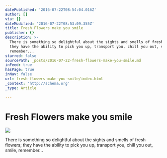 ```yaml
---
datePublished: '2016-07-22T08:54:04.016Z'
author: []
via: {}
dateModified: '2016-07-22T08:53:09.355Z'
title: Fresh Flowers make you smile
publisher: {}
description: >-
  There is something so delightful about the sights and smells of fresh flowers;
  they have the ability to pick you up, transport you, chill you out, smile,
  remember...
starred: false
sourcePath: _posts/2016-07-22-fresh-flowers-make-you-smile.md
inFeed: true
hasPage: true
inNav: false
url: fresh-flowers-make-you-smile/index.html
_context: 'http://schema.org'
_type: Article

---
```

# Fresh Flowers make you smile
![](https://the-grid-user-content.s3-us-west-2.amazonaws.com/a25d599e-f413-4ca3-98e4-11186a17166b.jpg)

There is something so delightful about the sights and smells of fresh flowers; they have the ability to pick you up, transport you, chill you out, smile, remember...